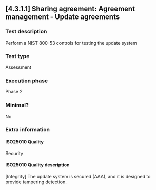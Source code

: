 
## [4.3.1.1] Sharing agreement: Agreement management - Update agreements
 
### Test description
Perform a NIST 800-53 controls for testing the update system
 
### Test type
Assessment
 
### Execution phase
Phase 2
 
### Minimal?
No
 
### Extra information
#### ISO25010 Quality
Security
#### ISO25010 Quality description
[Integrity] The update system is secured (AAA), and it is designed to provide tampering detection. 
    